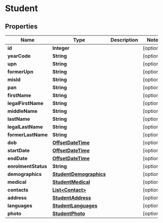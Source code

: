
# Student

## Properties
Name | Type | Description | Notes
------------ | ------------- | ------------- | -------------
**id** | **Integer** |  |  [optional]
**yearCode** | **String** |  |  [optional]
**upn** | **String** |  |  [optional]
**formerUpn** | **String** |  |  [optional]
**misId** | **String** |  |  [optional]
**pan** | **String** |  |  [optional]
**firstName** | **String** |  |  [optional]
**legalFirstName** | **String** |  |  [optional]
**middleName** | **String** |  |  [optional]
**lastName** | **String** |  |  [optional]
**legalLastName** | **String** |  |  [optional]
**formerLastName** | **String** |  |  [optional]
**dob** | [**OffsetDateTime**](OffsetDateTime.md) |  |  [optional]
**startDate** | [**OffsetDateTime**](OffsetDateTime.md) |  |  [optional]
**endDate** | [**OffsetDateTime**](OffsetDateTime.md) |  |  [optional]
**enrolmentStatus** | **String** |  |  [optional]
**demographics** | [**StudentDemographics**](StudentDemographics.md) |  |  [optional]
**medical** | [**StudentMedical**](StudentMedical.md) |  |  [optional]
**contacts** | [**List&lt;Contact&gt;**](Contact.md) |  |  [optional]
**address** | [**StudentAddress**](StudentAddress.md) |  |  [optional]
**languages** | [**StudentLanguages**](StudentLanguages.md) |  |  [optional]
**photo** | [**StudentPhoto**](StudentPhoto.md) |  |  [optional]



